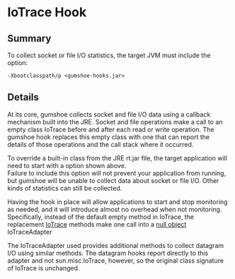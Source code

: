 IoTrace Hook
============

Summary
-------

To collect socket or file I/O statistics, the target JVM must include the option:

    -Xbootclasspath/p <gumshoe-hooks.jar>


Details
-------

At its core, gumshoe collects socket and file I/O data using a callback 
mechanism built into the JRE.
Socket and file operations make a call to an empty class IoTrace before and after
each read or write operation.  The gumshoe hook replaces this empty class with one
that can report the details of those operations and the call stack where it occurred.

To override a built-in class from the JRE rt.jar file, the target application
will need to start with a option shown above.    
Failure to include this option will not prevent your application from running,
but gumshoe will be unable to collect data about socket or file I/O.
Other kinds of statistics can still be collected.

Having the hook in place will allow applications to start and stop monitoring
as needed, and it will introduce almost no overhead when not monitoring.
Specifically, instead of the default empty method in IoTrace, the replacement
[IoTrace](../../gumshoe-hooks/src/main/java/sun/misc/IoTrace.java) 
methods make one call into a 
[null object](https://en.wikipedia.org/wiki/Null_Object_pattern) IoTraceAdapter

The IoTraceAdapter used provides additional methods to collect datagram I/O
using similar methods.  The datagram hooks report directly to this adapter
and not sun.misc.IoTrace, however, so the original class signature of
IoTrace is unchanged.
